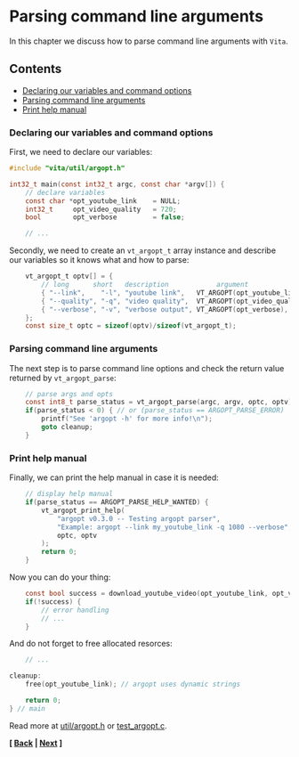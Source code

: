 # Parsing command line arguments
In this chapter we discuss how to parse command line arguments with `Vita`. 

## Contents
* [Declaring our variables and command options](page5.md#declaring-our-variables-and-command-options)
* [Parsing command line arguments](page5.md#parsing-command-line-arguments-1)
* [Print help manual](page5.md#print-help-manual)

### Declaring our variables and command options
First, we need to declare our variables:
```c
#include "vita/util/argopt.h"

int32_t main(const int32_t argc, const char *argv[]) {
    // declare variables
    const char *opt_youtube_link    = NULL;
    int32_t     opt_video_quality   = 720;
    bool        opt_verbose         = false;

    // ...
```

Secondly, we need to create an `vt_argopt_t` array instance and describe our variables so it knows what and how to parse:
```c
    vt_argopt_t optv[] = {
        // long      short   description            argument                   type
        { "--link",    "-l", "youtube link",   VT_ARGOPT(opt_youtube_link),  VT_TYPE_CSTR  },
        { "--quality", "-q", "video quality",  VT_ARGOPT(opt_video_quality), VT_TYPE_INT32 },
        { "--verbose", "-v", "verbose output", VT_ARGOPT(opt_verbose),       VT_TYPE_BOOL  },
    };
    const size_t optc = sizeof(optv)/sizeof(vt_argopt_t);
```

### Parsing command line arguments
The next step is to parse command line options and check the return value returned by `vt_argopt_parse`:
```c
    // parse args and opts
    const int8_t parse_status = vt_argopt_parse(argc, argv, optc, optv);
    if(parse_status < 0) { // or (parse_status == ARGOPT_PARSE_ERROR)
        printf("See 'argopt -h' for more info!\n");
        goto cleanup;
    }
```

### Print help manual
Finally, we can print the help manual in case it is needed:
```c
    // display help manual
    if(parse_status == ARGOPT_PARSE_HELP_WANTED) {
        vt_argopt_print_help(
            "argopt v0.3.0 -- Testing argopt parser",                   // header
            "Example: argopt --link my_youtube_link -q 1080 --verbose", // footer
            optc, optv
        );
        return 0;
    }
```

Now you can do your thing:
```c
    const bool success = download_youtube_video(opt_youtube_link, opt_video_quality, opt_verbose);
    if(!success) {
        // error handling
        // ...
    }
```

And do not forget to free allocated resorces:
```c
    // ...

cleanup:
    free(opt_youtube_link); // argopt uses dynamic strings

    return 0;
} // main
```

Read more at [util/argopt.h](../../inc/vita/util/argopt.h) or [test_argopt.c](../../tests/src/test_argopt.c).

**[ [Back](page4.md) | [Next](page6.md) ]**
